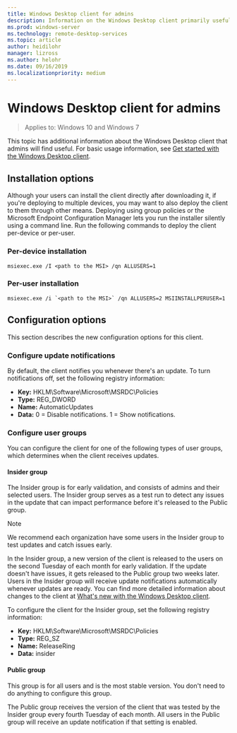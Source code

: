 ```yaml
---
title: Windows Desktop client for admins
description: Information on the Windows Desktop client primarily useful to admins.
ms.prod: windows-server
ms.technology: remote-desktop-services
ms.topic: article
author: heidilohr
manager: lizross
ms.author: helohr
ms.date: 09/16/2019
ms.localizationpriority: medium
---
```

# Windows Desktop client for admins

>Applies to: Windows 10 and Windows 7

This topic has additional information about the Windows Desktop client that admins will find useful. For basic usage information, see [Get started with the Windows Desktop client](windowsdesktop.md).

## Installation options

Although your users can install the client directly after downloading it, if you're deploying to multiple devices, you may want to also deploy the client to them through other means. Deploying using group policies or the Microsoft Endpoint Configuration Manager lets you run the installer silently using a command line. Run the following commands to deploy the client per-device or per-user.

### Per-device installation

```
msiexec.exe /I <path to the MSI> /qn ALLUSERS=1
```

### Per-user installation

```
msiexec.exe /i `<path to the MSI>` /qn ALLUSERS=2 MSIINSTALLPERUSER=1
```

## Configuration options

This section describes the new configuration options for this client.

### Configure update notifications

By default, the client notifies you whenever there's an update. To turn notifications off, set the following registry information:

- **Key:** HKLM\Software\Microsoft\MSRDC\Policies
- **Type:** REG_DWORD
- **Name:** AutomaticUpdates
- **Data:** 0 = Disable notifications. 1 = Show notifications.

### Configure user groups

You can configure the client for one of the following types of user groups, which determines when the client receives updates.

#### Insider group

The Insider group is for early validation, and consists of admins and their selected users. The Insider group serves as a test run to detect any issues in the update that can impact performance before it's released to the Public group.

> [!NOTE]
> We recommend each organization have some users in the Insider group to test updates and catch issues early.

In the Insider group, a new version of the client is released to the users on the second Tuesday of each month for early validation. If the update doesn't have issues, it gets released to the Public group two weeks later. Users in the Insider group will receive update notifications automatically whenever updates are ready. You can find more detailed information about changes to the client at [What's new with the Windows Desktop client](windowsdesktop-whatsnew.md).

To configure the client for the Insider group, set the following registry information:

- **Key:** HKLM\Software\Microsoft\MSRDC\Policies
- **Type:** REG_SZ
- **Name:** ReleaseRing
- **Data:** insider

#### Public group

This group is for all users and is the most stable version. You don't need to do anything to configure this group.

The Public group receives the version of the client that was tested by the Insider group every fourth Tuesday of each month. All users in the Public group will receive an update notification if that setting is enabled.
